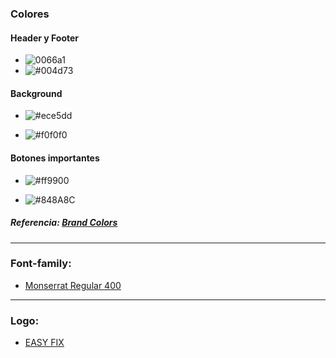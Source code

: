 ### Colores
#### Header y Footer

  - ![0066a1](https://via.placeholder.com/15/0066a1/000000?text=+)
  - ![#004d73](https://via.placeholder.com/15/004d73/000000?text=+)  
 
#### Background

  - ![#ece5dd](https://via.placeholder.com/15/ece5dd/000000?text=+) 
  
  - ![#f0f0f0](https://via.placeholder.com/15/f0f0f0/000000?text=+)  
 
  #### Botones importantes

  - ![#ff9900](https://via.placeholder.com/15/ff9900/000000?text=+) 
  
  - ![#848A8C](https://via.placeholder.com/15/848A8C/000000?text=+) 

##### Referencia: <a href="http://brandcolors.net/" > Brand Colors</a>
- - -
### Font-family:

- [Monserrat Regular 400](https://fonts.google.com/specimen/Montserrat?query=jua&selection.family=Jua#standard-styles)
- - - 
### Logo:
 - [EASY FIX](LOGO.png)

